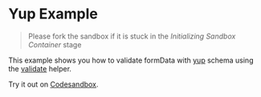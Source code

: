 # Yup Example

> Please fork the sandbox if it is stuck in the _Initializing Sandbox Container_ stage

This example shows you how to validate formData with [yup](https://github.com/jquense/yup) schema using the [validate](/packages/conform-yup/README.md#validate) helper.

<!-- sandbox src="/examples/yup?module=/app/routes/index.tsx" -->

Try it out on [Codesandbox](https://codesandbox.io/s/github/edmundhung/conform/tree/main/examples/yup?file=/app/routes/index.tsx).

<!-- /sandbox -->
